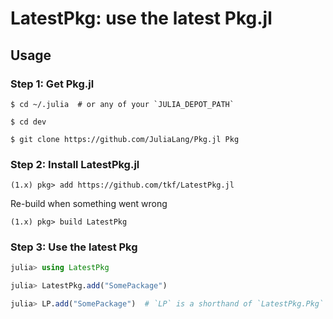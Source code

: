 # LatestPkg: use the latest Pkg.jl

## Usage

### Step 1: Get Pkg.jl

```console
$ cd ~/.julia  # or any of your `JULIA_DEPOT_PATH`

$ cd dev

$ git clone https://github.com/JuliaLang/Pkg.jl Pkg
```

### Step 2: Install LatestPkg.jl

```
(1.x) pkg> add https://github.com/tkf/LatestPkg.jl
```

Re-build when something went wrong

```
(1.x) pkg> build LatestPkg
```

### Step 3: Use the latest Pkg

```julia
julia> using LatestPkg

julia> LatestPkg.add("SomePackage")

julia> LP.add("SomePackage")  # `LP` is a shorthand of `LatestPkg.Pkg`
```
